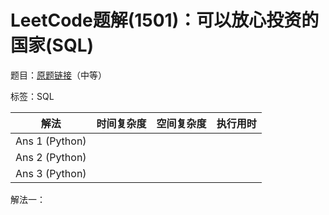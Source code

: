 # LeetCode题解(1501)：可以放心投资的国家(SQL)

题目：[原题链接](https://leetcode-cn.com/problems/countries-you-can-safely-invest-in/)（中等）

标签：SQL

| 解法           | 时间复杂度 | 空间复杂度 | 执行用时 |
| -------------- | ---------- | ---------- | -------- |
| Ans 1 (Python) |            |            |          |
| Ans 2 (Python) |            |            |          |
| Ans 3 (Python) |            |            |          |

解法一：

